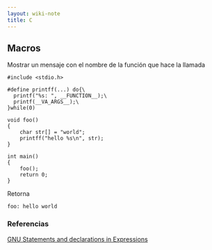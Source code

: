 ```yaml
---
layout: wiki-note
title: C
---
```


## Macros

Mostrar un mensaje con el nombre de la función que hace la llamada

    #include <stdio.h>

    #define printff(...) do{\
      printf("%s: ", __FUNCTION__);\
      printf(__VA_ARGS__);\
    }while(0)

    void foo()
    {
        char str[] = "world";
        printff("hello %s\n", str);
    }

    int main()
    {
        foo();
        return 0;
    }

Retorna

    foo: hello world


### Referencias

[GNU Statements and declarations in Expressions][gnu-st-expr]

[gnu-st-expr]: https://gcc.gnu.org/onlinedocs/gcc/Statement-Exprs.html
